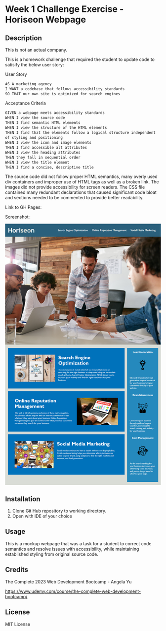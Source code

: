 # Week 1 Challenge Exercise - Horiseon Webpage

## Description

This is not an actual company.

This is a homework challenge that required the student to update code to satisify the below user story:

User Story

```plaintext
AS A marketing agency
I WANT a codebase that follows accessibility standards
SO THAT our own site is optimized for search engines
```

Acceptance Criteria

```plaintext
GIVEN a webpage meets accessibility standards
WHEN I view the source code
THEN I find semantic HTML elements
WHEN I view the structure of the HTML elements
THEN I find that the elements follow a logical structure independent of styling and positioning
WHEN I view the icon and image elements
THEN I find accessible alt attributes
WHEN I view the heading attributes
THEN they fall in sequential order
WHEN I view the title element
THEN I find a concise, descriptive title
```

The source code did not follow proper HTML semantics, many overly used div containers and improper use of HTML tags as well as a broken link. The images did not provide accessibility for screen readers. The CSS file contained many redundant declarations that caused significant code bloat and sections needed to be commented to provide better readability.

Link to GH Pages: 

Screenshot:

<div align="center">
  <img src="./assets/images/demo.png" alt="Screenshot">
</div>


## Installation

1. Clone Git Hub repository to working directory.
2. Open with IDE of your choice

## Usage

This is a mockup webpage that was a task for a student to correct code semantics and resolve issues with accessibility, while maintaining established styling from original source code.

## Credits

The Complete 2023 Web Development Bootcamp - Angela Yu

https://www.udemy.com/course/the-complete-web-development-bootcamp/

## License

MIT License
